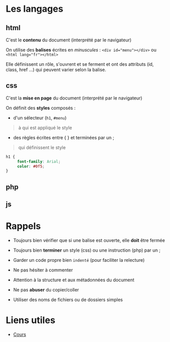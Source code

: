 # Les langages

## html

C'est le __contenu__ du document (interprété par le navigateur)

On utilise des __balises__ écrites en *minuscules* : `<div id="menu"></div>` ou `<html lang="fr"></html>`

Elle définissent un rôle, s'ouvrent et se ferment et ont des attributs (id, class, href ...) qui peuvent varier selon la balise.

## css

C'est la __mise en page__ du document (interprété par le navigateur)

On définit des __styles__ composés :
* d'un sélecteur (`h1`, `#menu`)
> à qui est appliqué le style

* des règles écrites entre { } et terminées par un ;
> qui définissent le style

```css
h1 {
     font-family: Arial;
     color: #0f5;
}
```

## php

## js


# Rappels

- Toujours bien vérifier que si une balise est ouverte, elle __doit__ être fermée

- Toujours bien __terminer__ un style (css) ou une instruction (php) par un ;

- Garder un code propre bien `indenté` (pour faciliter la relecture)

- Ne pas hésiter à commenter

- Attention à la structure et aux métadonnées du document

- Ne pas __abuser__ du copier/coller

- Utiliser des noms de fichiers ou de dossiers simples


# Liens utiles

* [Cours](cours.md)
